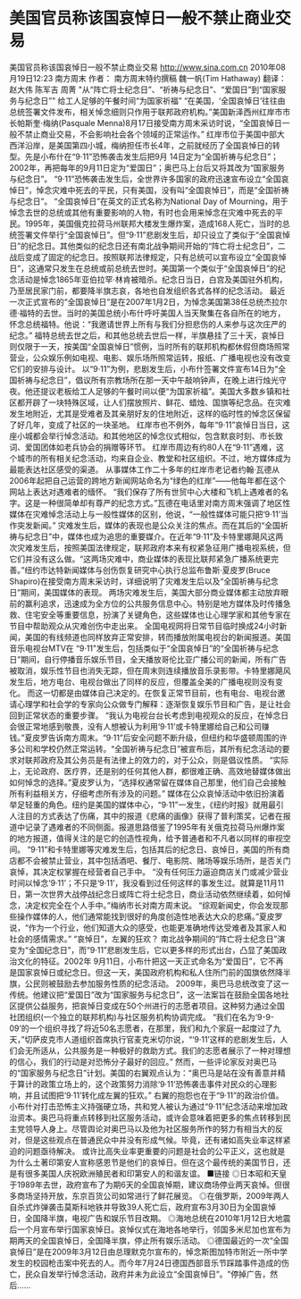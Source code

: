 # 美国官员称该国哀悼日一般不禁止商业交易

美国官员称该国哀悼日一般不禁止商业交易
http://www.sina.com.cn  2010年08月19日12:23  南方周末
作者： 南方周末特约撰稿  魏一帆(Tim Hathaway) 翻译：赵大伟 陈军吉 周菁
"从“阵亡将士纪念日”、“祈祷与纪念日”、“爱国日”到“国家服务与纪念日”"
给工人足够的午餐时间“为国家祈福”
“在美国，‘全国哀悼日’往往由总统签署文件发布，相关悼念细则只作用于联邦政府机构。”美国新泽西州红岸市市长帕斯奎·梅纳(Pasquale Menna)8月17日接受南方周末采访时说，“全国哀悼日一般不禁止商业交易，不会影响社会各个领域的正常运作。”
红岸市位于美国中部大西洋沿岸，是美国第四小城，梅纳担任市长4年，之前就经历了全国哀悼日的转型。先是小布什在“9·11”恐怖袭击发生后把9月 14日定为“全国祈祷与纪念日”；2002年，再把每年的9月11日定为“爱国日”；奥巴马上台后又将其改为“国家服务与纪念日”。
“9·11”恐怖袭击发生后，全世界许多国家的政府迅速宣布设立“全国哀悼日”，悼念灾难中死去的平民，只有美国，没有叫“全国哀悼日”，而是“全国祈祷与纪念日”。
“全国哀悼日”在英文的正式名称为National Day of Mourning，用于悼念去世的总统或其他有重要影响的人物，有时也会用来悼念在灾难中死去的平民。1995年，美国俄克拉荷马州联邦大楼发生爆炸案，造成168人死亡，当时的总统签署文件举行“全国哀悼日”。但“9·11”悲剧发生后，却只设立了类似于“全国哀悼日”的纪念日。其他类似的纪念日还有南北战争期间开始的“阵亡将士纪念日”，二战后变成了固定的纪念日。按照联邦法律规定，只有总统可以宣布设立“全国哀悼日”，这通常只发生在总统或前总统去世时。美国第一个类似于“全国哀悼日”的纪念活动是悼念1865年亚伯拉罕·林肯被暗杀。纪念日当日，白宫及美国驻外机构，乃至居民家门前，都要降半旗志哀，各地也自发组织各式各样的纪念活动。
最近一次正式宣布的“全国哀悼日”是在2007年1月2日，为悼念美国第38任总统杰拉尔德·福特的去世。当时的美国总统小布什呼吁美国人当天聚集在各自所在的地方，怀念总统福特。他说：“我邀请世界上所有与我们分担悲伤的人来参与这次庄严的纪念。”
福特总统去世之后，和其他总统去世后一样，半旗悬挂了三十天，哀悼日则仅限于一天，按美国“全国哀悼日”惯例，当时所有的联邦机构都休假但商场照常营业，公众娱乐例如电视、电影、娱乐场所照常运转，报纸、广播电视也没有改变它们的安排与设计。
以“9·11”为例，悲剧发生后，小布什签署文件宣布14日为“全国祈祷与纪念日”，倡议所有宗教场所在那一天中午敲响钟声，在晚上进行烛光守夜。他还提议老板给工人足够的午餐时间以便“为国家祈福”。美国大多数乡镇和社区都开辟了一块特殊区域，让人们摆放照片、鲜花、蜡烛、国旗等纪念品。在灾难发生地附近，尤其是受难者及其亲朋好友的住地附近，这样的临时性的悼念区保留了好几年，变成了社区的一块圣地。
红岸市也不例外，每年“9·11”哀悼日当日，这座小城都会举行悼念活动。和其他地区的悼念仪式相似，包含默哀时刻、市长致词、爱国团体如老兵协会的捐赠等环节。
红岸市周边有约80人在“9·11”遇难，这个城市的所有相关纪念活动，均来自企业、教堂和社区组织。不过，地方媒体成为最能表达社区感受的渠道。
从事媒体工作二十多年的红岸市老记者约翰·瓦德从2006年起把自己运营的跨地方新闻网站命名为“绿色的红岸”——他每年都在这个网站上表达对遇难者的缅怀。
“我们保存了所有世贸中心大楼和飞机上遇难者的名字。这是一种很简单却有尊严的纪念方式。”瓦德在电话里对南方周末强调了地区性媒体在灾难悼念活动上与一般性媒体的区别，他说，“一般性媒体可能只把‘9·11’当作突发新闻。”
灾难发生后，媒体的表现也是公众关注的焦点。而在其后的“全国祈祷与纪念日”中，媒体也成为追思的重要媒介。在近年“9·11”及卡特里娜飓风这两次灾难发生后，按照美国法律规定，联邦政府本来有权紧急征用广播电视系统，但它们并没有这么做。“这两场灾难中，商业媒体的表现比联邦紧急广播系统更完善。”纽约市达特新闻媒体与创伤恢复研究中心执行总监布鲁斯·夏皮罗(Bruce Shapiro)在接受南方周末采访时，详细说明了灾难发生后以及“全国祈祷与纪念日”期间，美国媒体的表现。
两场灾难发生后，美国大部分商业媒体都主动放弃眼前的赢利追求，迅速成为全方位的公共服务信息中心。特别是地方媒体及时传播急救、住宅安全等重要信息，扮演了关键角色，这些媒体也让心理学家和其他专家在节目中帮助观众从灾难创伤中走出来。
全国电视网将日常节目临时换成24小时新闻，美国的有线频道也同样放弃正常安排，转而播放附属电视台的新闻报道。美国音乐电视台MTV在 “9·11”发生后，包括类似于“全国哀悼日”的“全国祈祷与纪念日”期间，自行停播音乐娱乐节目，全天播放哥伦比亚广播公司的新闻，所有广告被取消，娱乐性节目也消失无踪，但在周末则连续播放音乐录影带。卡特里娜飓风发生后，地方电台、电视台做出了同样的反应，但覆盖全美的广播电视则没有变化。
而这一切都是由媒体自己决定的。在恢复正常节目前，也有电台、电视台邀请心理学和社会学的专家向公众做专门解释：逐渐恢复娱乐节目和广告，是让社会回到正常状态的重要步骤。
“我认为电视台台长考虑到电视观众的反应，在悼念日会很正常地感到敬畏，没有人想被认为利用‘9·11’或卡特里娜给自己和公司赚钱。”夏皮罗告诉南方周末。“9·11”后安全问题不断升级，但纽约和华盛顿周围的许多公司和学校仍然正常运转。“全国祈祷与纪念日”被宣布后，其所有纪念活动的要求对联邦政府及其公务员是有法律上的效力的，对于公众，则是倡议性质。
“实际上，无论政府、医疗界，还是别的任何其他人群，都很难正确、高效地替媒体做出如何悼念的选择。”夏皮罗认为，“选择权通常留在媒体自己那里，他们自己会接触所有利益相关方，仔细考虑所有涉及的问题。”
媒体在公众哀悼活动中依旧扮演着举足轻重的角色。纽约是美国的媒体中心，“9·11”一发生，《纽约时报》就用最引人注目的方式表达了伤痛，其中的报道《悲痛的画像》获得了普利策奖，记者在报道中记录了遇难者的不同侧面。报道思路借鉴了1995年有关俄克拉荷马州爆炸案的地方报道，值得关注的是它的创造性视角，给予普通者和不凡者以同样的审视空间。
“9·11”和卡特里娜等灾难发生后，包括其后的纪念日、哀悼日，美国的所有商店都不会被禁止营业，其中包括酒吧、餐厅、电影院、赌场等娱乐场所，是否关门哀悼，其决定权掌握在经营者自己手中。
“没有任何压力逼迫商店关门或减少营业时间以悼念‘9·11’；不只是‘9·11’，我没看到过任何这样的事发生过。就算是11月11日，第一次世界大战停战纪念日或阵亡将士纪念日，商业活动依然继续着，如何悼念，决定权完全在个人手中。”梅纳市长对南方周末说。
“综观新闻史，你会发现那些操作媒体的人，他们通常能找到很好的角度创造性地表达大众的悲痛。”夏皮罗说，“作为一个行业，他们知道大众的感受，也能更准确地传达受难者及其家人和社会的感情需求。”
“哀悼日”，左翼的狂欢？
南北战争期间的“阵亡将士纪念日”演变为“全国纪念日”，而“9·11”悲剧发生后，它以更多样的形式出台，凸显了美国政治文化的特征。2002年 9月11日，小布什把这一天正式命名为“爱国日”，它不再是国家哀悼日或纪念日。但这一天，美国政府机构和私人住所门前的国旗依然降半旗，公民则被鼓励去参加服务性质的纪念活动。
2009年，奥巴马总统改变了这一传统。他建议把“爱国日”改为“国家服务与纪念日”，这一法案旨在鼓励全国各地社区提供公益服务，把哀悼日变成在50个州进行的志愿者项目。这种努力通过全国社团组织(一个独立的联邦机构)与社区服务机构协调完成。
“我们在名为‘9-9-09’的一个组织寻找了将近50名志愿者，在那里，我们和九个家庭一起度过了九天，”切萨皮克市人道组织首席执行官麦克米切尔说，“‘9·11’这样的悲剧发生后，人们会无所适从，公共服务是一种极好的救助方式。我们的志愿者展示了一种对理想的信心，我们的行动是对恐怖分子最好的回应。”
然而，一些评论家反对奥巴马的“国家服务与纪念日”计划。美国的右翼观点认为：“奥巴马是站在没有善意并精于算计的政策立场上的，这个政策努力消除‘9·11’恐怖袭击事件对民众的心理影响，并且试图把‘9·11’转化成左翼的狂欢。”
右翼的抱怨也在于“9·11”的政治价值。小布什对打击恐怖主义持强硬立场，共和党人被认为通过“9·11”纪念活动来增加政治资本。奥巴马将重点转移到社区服务活动，或许会意味着把更多的焦点转移到民主党领导人身上。尽管舆论对奥巴马以及他为社区服务所作的努力有相当大的反对，但是这些观点在普通民众中并没有形成气候。毕竟，还有诸如高失业率这样紧迫的问题亟待解决。
或许比高失业率更重要的问题是社会的公平正义，这也就是为什么土著印第安人宣称感恩节是他们的哀悼日。但在这个最传统的美国节日，还是有很多美国人庆祝欧洲殖民者和印第安人的和谐友谊。
■链接
◎日本昭和天皇于1989年去世，政府宣布了为期6天的全国哀悼期，建议商场停业两天哀悼。但很多商场坚持开放，东京百货公司如常进行了鲜花展览。
◎在俄罗斯，2009年两人自杀式炸弹袭击莫斯科地铁并导致39人死亡后，政府宣布3月30日为全国哀悼日，全国降半旗，电视广告和娱乐节目改期。
◎海地总统在2010年1月12日大地震后一个月宣布举行国家哀悼日。哀悼仪式在海地各地举行，邻国多米尼加也宣布为期两天的全国哀悼日，全国降半旗，停止所有娱乐活动。
◎德国最近的一次“全国哀悼日”是在2009年3月12日由总理默克尔宣布的，悼念斯图加特市附近一所中学发生的校园枪击案中死去的人。而今年7月24日德国西部音乐节踩踏事件造成的伤亡，民众自发举行悼念活动，政府并未为此设立“全国哀悼日”。"停掉广告，然后……

